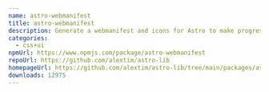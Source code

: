 ```yaml
---
name: astro-webmanifest
title: astro-webmanifest
description: Generate a webmanifest and icons for Astro to make progressive web apps
categories:
  - css+ui
npmUrl: https://www.npmjs.com/package/astro-webmanifest
repoUrl: https://github.com/alextim/astro-lib
homepageUrl: https://github.com/alextim/astro-lib/tree/main/packages/astro-webmanifest#readme
downloads: 12975
---
```

